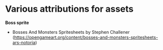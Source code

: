 # Various attributions for assets

**Boss sprite**

- Bosses And Monsters Spritesheets by Stephen Challener (https://opengameart.org/content/bosses-and-monsters-spritesheets-ars-notoria)

